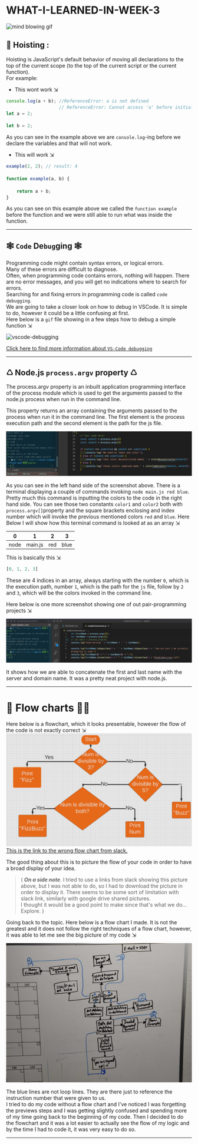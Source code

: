 # WHAT-I-LEARNED-IN-WEEK-3

![mind blowing gif](week3/mind-blowing.gif)

## 🎢 Hoisting :
Hoisting is JavaScript's default behavior of moving all declarations to the top of the current scope (to the top of the current script or the current function).<br>
For example:<br>

* This wont work ⇲<br>
```javascript
console.log(a + b); //ReferenceError: a is not defined
                    // ReferenceError: Cannot access 'a' before initialization
let a = 2;

let b = 2;
```
As you can see in the example above we are `console.log`-ing before we declare the variables and that will not work.<br>


* This will work ⇲<br>
```javascript
example(2, 2); // result: 4

function example(a, b) {

    return a + b;
}
```
As you can see on this example above we called the `function example` before the function and we were still able to run what was inside the function.<br>

---

## 🕸 `Code` De`bug`ging 🕸<br>
Programming code might contain syntax errors, or logical errors.<br>
Many of these errors are difficult to diagnose.<br>
Often, when programming code contains errors, nothing will happen. There are no error messages, and you will get no indications where to search for errors.<br>
Searching for and fixing errors in programming code is called `code debugging`.<br>
We are going to take a closer look on how to debug in VSCode. It is simple to do, however it could be a little confusing at first.<br>
Here below is a `gif` file showing in a few steps how to debug a simple function ⇲<br>

![vscode-debugging](./week3/vscode-debugging-hd.gif)

[Click here to find more information about `VS-Code debugging`](https://code.visualstudio.com/docs/editor/debugging)

---

## ♺ Node.js `process.argv` property ♺<br>
The process.argv property is an inbuilt application programming interface of the process module which is used to get the arguments passed to the node.js process when run in the command line.<br>

This property returns an array containing the arguments passed to the process when run it in the command line. The first element is the process execution path and the second element is the path for the js file.<br>

![process.argv](week3/process-argv.png)

As you can see in the left hand side of the screenshot above. There is a terminal displaying a couple of commands invoking `node main.js red blue`.<br>
Pretty much this command is inputting the colors to the code in the right hand side. You can see those two constants `color1` and `color2` both with `process.argv[]`property and the square brackets enclosing and index number which will invoke the previous mentioned colors `red` and `blue`. Here Below I will show how this terminal command is looked at as an array ⇲<br>

|   0   |   1   |   2   |   3   |
| :---: | :---: | :---: | :---: |
| node  |main.js|  red  |  blue |

This is basically this ⇲

```javascript
[0, 1, 2, 3]
```
These are 4 indices in an array, always starting with the number `0`, which is the execution path, number `1`, which is the path for the `js` file, follow by `2` and `3`, which will be the colors invoked in the command line.<br>

Here below is one more screenshot showing one of out pair-programming projects ⇲<br>

![name-last-name](week3/name-last-name-process-argv.png)

It shows how we are able to concatenate the first and last name with the server and domain name. It was a pretty neat project with node.js.<br>

---

# 🌊 Flow charts 🏄‍♂️

Here below is a flowchart, which it looks presentable, however the flow of the code is not exactly correct ⇲<br>
![wrong flow chart](week3/wrong-flow-chart.png)
[This is the link to the wrong flow chart from slack.](https://slack-files.com/T01AQT1MFCH-F01BTUHB19A-20e89475bf)

The good thing about this is to picture the flow of your code in order to have a broad display of your idea.<br>

> ( ***On a side note***. I tried to use a links from slack showing this picture above, but I was not able to do, so I had to download the picture in order to display it. There seems to be some sort of limitation with slack link, similarly with google drive shared pictures.<br>
I thought it would be a good point to make since that's what we do... Explore. )

Going back to the topic. Here below is a flow chart I made. It is not the greatest and it does not follow the right techniques of a flow chart, however, it was able to let me see the big picture of my code ⇲<br>

![my flow chart](week3/my-flow-chart.jpg)

The blue lines are not loop lines. They are there just to reference the instruction number that were given to us.<br>
I tried to do my code without a flow chart and I've noticed I was forgetting the previews steps and I was getting slightly confused and spending more of my time going back to the beginning of my code. Then I decided to do the flowchart and it was a lot easier to actually see the flow of my logic and by the time I had to code it, it was very easy to do so.

---

